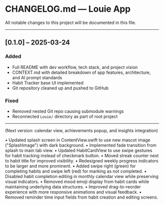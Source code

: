 # CHANGELOG.md — Louie App

All notable changes to this project will be documented in this file.

---

## [0.1.0] – 2025-03-24
### Added
- Full README with dev workflow, tech stack, and project vision
- CONTEXT.md with detailed breakdown of app features, architecture, and AI prompt standards
- Habit Tracker base UI implemented
- Git repository cleaned up and pushed to GitHub

### Fixed
- Removed nested Git repo causing submodule warnings
- Reconnected `Louie/` directory as part of root project

---

(Next version: calendar view, achievements popup, and insights integration)

• Updated splash screen in ContentView.swift to use new mascot image ("SplashImage") with dark background.
• Implemented fade transition from splash to main tab view.
• Updated HabitCardView to use swipe gestures for habit tracking instead of checkmark button.
• Moved streak counter next to habit title for improved visibility.
• Redesigned weekly progress indicators to be larger and more prominent.
• Added swipe right (green) for completing habits and swipe left (red) for marking as not completed.
• Disabled habit completion editing in monthly calendar view while preserving visual indicators.
• Removed mood emoji display from habit cards while maintaining underlying data structures.
• Improved drag-to-reorder experience with more responsive animations and visual feedback.
• Removed reminder time input fields from habit creation and editing screens.
